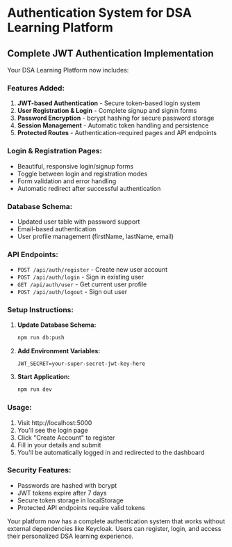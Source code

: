 # Authentication System for DSA Learning Platform

## Complete JWT Authentication Implementation

Your DSA Learning Platform now includes:

### Features Added:
1. **JWT-based Authentication** - Secure token-based login system
2. **User Registration & Login** - Complete signup and signin forms
3. **Password Encryption** - bcrypt hashing for secure password storage
4. **Session Management** - Automatic token handling and persistence
5. **Protected Routes** - Authentication-required pages and API endpoints

### Login & Registration Pages:
- Beautiful, responsive login/signup forms
- Toggle between login and registration modes
- Form validation and error handling
- Automatic redirect after successful authentication

### Database Schema:
- Updated user table with password support
- Email-based authentication
- User profile management (firstName, lastName, email)

### API Endpoints:
- `POST /api/auth/register` - Create new user account
- `POST /api/auth/login` - Sign in existing user
- `GET /api/auth/user` - Get current user profile
- `POST /api/auth/logout` - Sign out user

### Setup Instructions:

1. **Update Database Schema:**
   ```bash
   npm run db:push
   ```

2. **Add Environment Variables:**
   ```env
   JWT_SECRET=your-super-secret-jwt-key-here
   ```

3. **Start Application:**
   ```bash
   npm run dev
   ```

### Usage:
1. Visit http://localhost:5000
2. You'll see the login page
3. Click "Create Account" to register
4. Fill in your details and submit
5. You'll be automatically logged in and redirected to the dashboard

### Security Features:
- Passwords are hashed with bcrypt
- JWT tokens expire after 7 days
- Secure token storage in localStorage
- Protected API endpoints require valid tokens

Your platform now has a complete authentication system that works without external dependencies like Keycloak. Users can register, login, and access their personalized DSA learning experience.